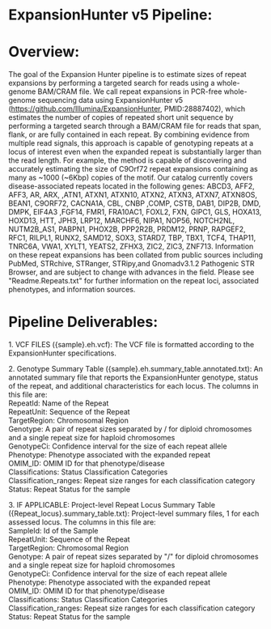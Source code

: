 # **ExpansionHunter v5 Pipeline:**

# **Overview:**

The goal of the Expansion Hunter pipeline is to estimate sizes of repeat expansions by performing a targeted search for reads using a whole-genome BAM/CRAM file. We call repeat expansions in PCR-free whole-genome sequencing data using ExpansionHunter v5 (https://github.com/Illumina/ExpansionHunter, PMID:28887402), which estimates the number of copies of repeated short unit sequence by performing a targeted search through a BAM/CRAM file for reads that span, flank, or are fully contained in each repeat. By combining evidence from multiple read signals, this approach is capable of genotyping repeats at a locus of interest even when the expanded repeat is substantially larger than the read length. For example, the method is capable of discovering and accurately estimating the size of C9Orf72 repeat expansions containing as many as \~1000 (\~6Kbp) copies of the motif. Our catalog currently covers disease-associated repeats located in the following genes: ABCD3, AFF2, AFF3, AR, ARX, ,ATN1, ATXN1, ATXN10, ATXN2, ATXN3, ATXN7, ATXN8OS, BEAN1, C9ORF72, CACNA1A, CBL, CNBP ,COMP, CSTB, DAB1, DIP2B, DMD, DMPK, EIF4A3 ,FGF14, FMR1, FRA10AC1, FOXL2, FXN, GIPC1, GLS, HOXA13, HOXD13, HTT, JPH3, LRP12, MARCHF6, NIPA1, NOP56, NOTCH2NL, NUTM2B\_AS1, PABPN1, PHOX2B, PPP2R2B, PRDM12, PRNP, RAPGEF2, RFC1, RILPL1, RUNX2, SAMD12, SOX3, STARD7, TBP, TBX1, TCF4, THAP11, TNRC6A, VWA1, XYLT1, YEATS2, ZFHX3, ZIC2, ZIC3, ZNF713. Information on these repeat expansions has been collated from public sources including PubMed, STRchive, STRanger, STRipy,and Gnomadv3.1.2 Pathogenic STR Browser, and are subject to change with advances in the field. Please see "Readme.Repeats.txt" for further information on the repeat loci, associated phenotypes, and information sources.

# **Pipeline Deliverables:**

1\. VCF FILES ({sample}.eh.vcf): The VCF file is formatted according to the ExpansionHunter specifications.

2\. Genotype Summary Table ({sample}.eh.summary\_table.annotated.txt): An annotated summary file that reports the ExpansionHunter genotype, status of the repeat, and additional characteristics for each locus. The columns in this file are:  
RepeatId: Name of the Repeat  
RepeatUnit: Sequence of the Repeat  
TargetRegion: Chromosomal Region  
Genotype: A pair of repeat sizes separated by / for diploid chromosomes and a single repeat size for haploid chromosomes  
GenotypeCi: Confidence interval for the size of each repeat allele  
Phenotype: Phenotype associated with the expanded repeat  
OMIM\_ID: OMIM ID for that phenotype/disease  
Classifications: Status Classification Categories  
Classification\_ranges: Repeat size ranges for each classification category  
Status: Repeat Status for the sample

3\. IF APPLICABLE: Project-level Repeat Locus Summary Table  ({Repeat\_locus}.summary\_table.txt): Project-level summary files, 1 for each assessed locus. The columns in this file are:  
SampleId: Id of the Sample  
RepeatUnit: Sequence of the Repeat  
TargetRegion: Chromosomal Region  
Genotype:  A pair of repeat sizes separated by "/" for diploid chromosomes and a single repeat size for haploid chromosomes  
GenotypeCi: Confidence interval for the size of each repeat allele  
Phenotype: Phenotype associated with the expanded repeat  
OMIM\_ID: OMIM ID for that phenotype/disease  
Classifications: Status Classification Categories  
Classification\_ranges: Repeat size ranges for each classification category  
Status: Repeat Status for the sample